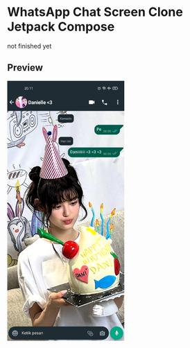 # WhatsApp Chat Screen Clone Jetpack Compose

not finished yet

## Preview
<p float="left">
  <img src="https://github.com/kafri8889/WA-Clone/blob/master/img/wacjc_screen.jpg" height="600" width="270" >
</p>

